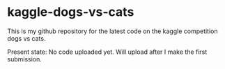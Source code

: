 # kaggle-dogs-vs-cats

This is my github repository for the latest code on the kaggle competition dogs 
vs cats.

Present state: No code uploaded yet. Will upload after I make the first submission.
